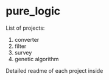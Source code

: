 # pure_logic
List of projects:
1. converter
2. filter
3. survey
4. genetic algorithm

Detailed readme of each project inside
